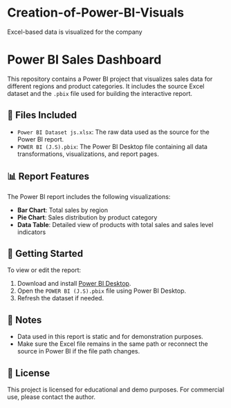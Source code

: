 # Creation-of-Power-BI-Visuals
Excel-based data is visualized for the company 

# Power BI Sales Dashboard

This repository contains a Power BI project that visualizes sales data for different regions and product categories. It includes the source Excel dataset and the `.pbix` file used for building the interactive report.

## 📁 Files Included

- `Power BI Dataset js.xlsx`: The raw data used as the source for the Power BI report.
- `POWER BI (J.S).pbix`: The Power BI Desktop file containing all data transformations, visualizations, and report pages.

## 📊 Report Features

The Power BI report includes the following visualizations:
- **Bar Chart**: Total sales by region
- **Pie Chart**: Sales distribution by product category
- **Data Table**: Detailed view of products with total sales and sales level indicators

## 🚀 Getting Started

To view or edit the report:
1. Download and install [Power BI Desktop](https://powerbi.microsoft.com/desktop/).
2. Open the `POWER BI (J.S).pbix` file using Power BI Desktop.
3. Refresh the dataset if needed.

## 📌 Notes

- Data used in this report is static and for demonstration purposes.
- Make sure the Excel file remains in the same path or reconnect the source in Power BI if the file path changes.

## 🧾 License

This project is licensed for educational and demo purposes. For commercial use, please contact the author.

